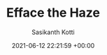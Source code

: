 ---
layout: post
title:  "Efface the Haze"
date:  2021-06-12 22:21:59 +00:00
image: /images/efface.png 
categories: Projects
venue: IIT Jodhpur
course: "CSL7360: Computer Vision"
author: "Sasikanth Kotti"
authors: "<strong>Sasikanth Kotti*</strong>, Nikhila Dhulipalla, Adhun Thalekkara"
report: /pdfs/Project_Report_CV.pdf
presentation: /pdfs/Presentation_CV.pdf
code: https://github.com/ksasi/sde
---
